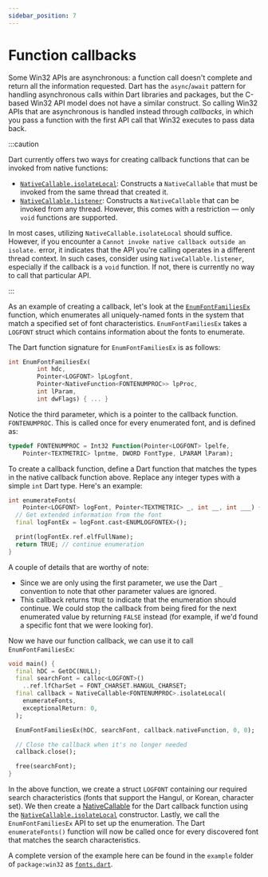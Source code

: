 ```yaml
---
sidebar_position: 7
---
```


# Function callbacks

Some Win32 APIs are asynchronous: a function call doesn't complete and return
all the information requested. Dart has the `async`/`await` pattern for handling
asynchronous calls within Dart libraries and packages, but the C-based Win32 API
model does not have a similar construct. So calling Win32 APIs that are
asynchronous is handled instead through _callbacks_, in which you pass a
function with the first API call that Win32 executes to pass data back.

:::caution

Dart currently offers two ways for creating callback functions that can be
invoked from native functions:

- [`NativeCallable.isolateLocal`](https://api.dart.dev/stable/dart-ffi/NativeCallable/NativeCallable.isolateLocal.html):
  Constructs a `NativeCallable` that must be invoked from the same thread that
  created it.
- [`NativeCallable.listener`](https://api.dart.dev/stable/dart-ffi/NativeCallable/NativeCallable.listener.html):
  Constructs a `NativeCallable` that can be invoked from any thread. However,
  this comes with a restriction — only `void` functions are supported.

In most cases, utilizing `NativeCallable.isolateLocal` should suffice. However,
if you encounter a `Cannot invoke native callback outside an isolate.` error, it
indicates that the API you're calling operates in a different thread context.
In such cases, consider using `NativeCallable.listener`, especially if the
callback is a `void` function. If not, there is currently no way to call that
particular API.

:::

As an example of creating a callback, let's look at the
[`EnumFontFamiliesEx`](https://learn.microsoft.com/windows/win32/api/wingdi/nf-wingdi-enumfontfamiliesexw)
function, which enumerates all uniquely-named fonts in the system that match a
specified set of font characteristics. `EnumFontFamiliesEx` takes a `LOGFONT`
struct which contains information about the fonts to enumerate.

The Dart function signature for `EnumFontFamiliesEx` is as follows:

```dart
int EnumFontFamiliesEx(
        int hdc,
        Pointer<LOGFONT> lpLogfont,
        Pointer<NativeFunction<FONTENUMPROC>> lpProc,
        int lParam,
        int dwFlags) { ... }
```

Notice the third parameter, which is a pointer to the callback function.
`FONTENUMPROC`. This is called once for every enumerated font, and is defined
as:

```dart
typedef FONTENUMPROC = Int32 Function(Pointer<LOGFONT> lpelfe,
    Pointer<TEXTMETRIC> lpntme, DWORD FontType, LPARAM lParam);
```

To create a callback function, define a Dart function that matches the types in
the native callback function above. Replace any integer types with a simple
`int` Dart type. Here's an example:

```dart
int enumerateFonts(
    Pointer<LOGFONT> logFont, Pointer<TEXTMETRIC> _, int __, int ___) {
  // Get extended information from the font
  final logFontEx = logFont.cast<ENUMLOGFONTEX>();

  print(logFontEx.ref.elfFullName);
  return TRUE; // continue enumeration
}
```

A couple of details that are worthy of note:

- Since we are only using the first parameter, we use the Dart `_` convention to
  note that other parameter values are ignored.
- This callback returns `TRUE` to indicate that the enumeration should continue.
  We could stop the callback from being fired for the next enumerated value by
  returning `FALSE` instead (for example, if we'd found a specific font that we
  were looking for).

Now we have our function callback, we can use it to call `EnumFontFamiliesEx`:

```dart
void main() {
  final hDC = GetDC(NULL);
  final searchFont = calloc<LOGFONT>()
    ..ref.lfCharSet = FONT_CHARSET.HANGUL_CHARSET;
  final callback = NativeCallable<FONTENUMPROC>.isolateLocal(
    enumerateFonts,
    exceptionalReturn: 0,
  );

  EnumFontFamiliesEx(hDC, searchFont, callback.nativeFunction, 0, 0);

  // Close the callback when it's no longer needed
  callback.close();

  free(searchFont);
}
```

In the above function, we create a struct `LOGFONT` containing our required
search characteristics (fonts that support the Hangul, or Korean, character
set). We then create a
[NativeCallable](https://api.dart.dev/stable/dart-ffi/NativeCallable-class.html)
for the Dart callback function using the
[`NativeCallable.isolateLocal`](https://api.dart.dev/stable/dart-ffi/NativeCallable/NativeCallable.isolateLocal.html)
constructor. Lastly, we call the `EnumFontFamiliesEx` API to set up the
enumeration. The Dart `enumerateFonts()` function will now be called once for
every discovered font that matches the search characteristics.

A complete version of the example here can be found in the `example` folder of
`package:win32` as
[`fonts.dart`](https://github.com/dart-windows/win32/blob/main/example/fonts.dart).

